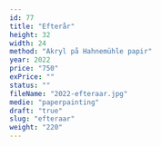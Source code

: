 ```yaml
---
id: 77
title: "Efterår"
height: 32
width: 24
method: "Akryl på Hahnemühle papir"
year: 2022
price: "750"
exPrice: ""
status: ""
fileName: "2022-efteraar.jpg"
medie: "paperpainting"
draft: "true"
slug: "efteraar"
weight: "220"
---
```

